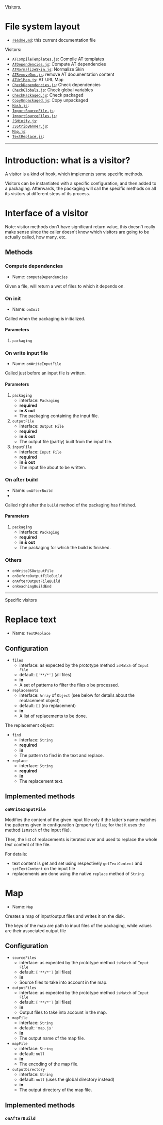 Visitors.

# File system layout

* [`readme.md`](./readme.md): this current documentation file

Visitors:

* [`ATCompileTemplates.js`](./ATCompileTemplates.js): Compile AT templates
* [`ATDependencies.js`](./ATDependencies.js): Compute AT dependencies
* [`ATNormalizeSkin.js`](./ATNormalizeSkin.js): Normalize Skin
* [`ATRemoveDoc.js`](./ATRemoveDoc.js): remove AT documentation content
* [`ATUrlMap.js`](./ATUrlMap.js): AT URL Map
* [`CheckDependencies.js`](./CheckDependencies.js): Check dependencies
* [`CheckGlobals.js`](./CheckGlobals.js): Check global variables
* [`CheckPackaged.js`](./CheckPackaged.js): Check packaged
* [`CopyUnpackaged.js`](./CopyUnpackaged.js): Copy unpackaged
* [`Hash.js`](./Hash.js):
* [`ImportSourceFile.js`](./ImportSourceFile.js):
* [`ImportSourceFiles.js`](./ImportSourceFiles.js):
* [`JSMinify.js`](./JSMinify.js):
* [`JSStripBanner.js`](./JSStripBanner.js):
* [`Map.js`](./Map.js):
* [`TextReplace.js`](./TextReplace.js):



----

# Introduction: what is a visitor?

A visitor is a kind of hook, which implements some specific methods.

Visitors can be instantiated with a specific configuration, and then added to a packaging. Afterwards, the packaging will call the specific methods on all its visitors at different steps of its process.



# Interface of a visitor

Note: visitor methods don't have significant return value, this doesn't really make sense since the caller doesn't know which visitors are going to be actually called, how many, etc.

## Methods

### Compute dependencies

* Name: `computeDependencies`

Given a file, will return a wet of files to which it depends on.

### On init

* Name: `onInit`

Called when the packaging is initialized.

#### Parameters

1. `packaging`



### On write input file

* Name: `onWriteInputFile`

Called just before an input file is written.

#### Parameters

1. `packaging`
	* interface: `Packaging`
	* __required__
	* __in & out__
	* The packaging containing the input file.
1. `outputFile`
	* interface: `Output File`
	* __required__
	* __in & out__
	* The output file (partly) built from the input file.
1. `inputFile`
	* interface: `Input File`
	* __required__
	* __in & out__
	* The input file about to be written.



### On after build

* Name:  `onAfterBuild`
*

Called right after the `build` method of the packaging has finished.

#### Parameters

1. `packaging`
	* interface: `Packaging`
	* __required__
	* __in & out__
	* The packaging for which the build is finished.



### Others

* `onWriteJSOutputFile`
* `onBeforeOutputFileBuild`
* `onAfterOutputFileBuild`
* `onReachingBuildEnd`





----

Specific visitors





# Replace text

* Name: `TextReplace`

## Configuration

* `files`
	* interface: as expected by the prototype method `isMatch` of `Input File`
	* default: `['**/*']` (all files)
	* __in__
	* A set of patterns to filter the files o be processed.
* `replacements`
	* interface: `Array` of `Object` (see below for details about the replacement object)
	* default: `[]` (no replacement)
	* __in__
	* A list of replacements to be done.

The replacement object:

* `find`
	* interface: `String`
	* __required__
	* __in__
	* The pattern to find in the text and replace.
* `replace`
	* interface: `String`
	* __required__
	* __in__
	* The replacement text.

## Implemented methods

### `onWriteInputFile`

Modifies the content of the given input file only if the latter's name matches the patterns given in configuration (property `files`; for that it uses the method `isMatch` of the input file).

Then, the list of replacements is iterated over and used to replace the whole text content of the file.

For details:

* text content is get and set using respectively `getTextContent` and `setTextContent` on the input file
* replacements are done using the native `replace` method of `String`




# Map

* Name: `Map`

Creates a map of input/output files and writes it on the disk.

The keys of the map are path to input files of the packaging, while values are their associated output file

## Configuration

* `sourceFiles`
	* interface: as expected by the prototype method `isMatch` of `Input File`
	* default: `['**/*']` (all files)
	* __in__
	* Source files to take into account in the map.
* `outputFiles`
	* interface: as expected by the prototype method `isMatch` of `Input File`
	* default: `['**/*']` (all files)
	* __in__
	* Output files to take into account in the map.
* `mapFile`
	* interface: `String`
	* default: `'map.js'`
	* __in__
	* The output name of the map file.
* `mapFile`
	* interface: `String`
	* default: `null`
	* __in__
	* The encoding of the map file.
* `outputDirectory`
	* interface: `String`
	* default: `null` (uses the global directory instead)
	* __in__
	* The output directory of the map file.

## Implemented methods

### `onAfterBuild`

